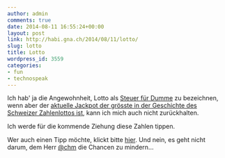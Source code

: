 ```yaml
---
author: admin
comments: true
date: 2014-08-11 16:55:24+00:00
layout: post
link: http://habi.gna.ch/2014/08/11/lotto/
slug: lotto
title: Lotto
wordpress_id: 3559
categories:
- fun
- technospeak
---
```


Ich hab' ja die Angewohnheit, Lotto als [Steuer für Dumme](https://www.google.ch/search?client=safari&rls=en&q=lotto+steuer+f%C3%BCr+dumme&ie=UTF-8&oe=UTF-8&gfe_rd=cr&ei=vvPoU9LKNquG8QectIC4Dw) zu bezeichnen, wenn aber der [aktuelle Jackpot der grösste in der Geschichte des Schweizer Zahlenlottos ist](http://), kann ich mich auch nicht zurückhalten.

Ich werde für die kommende Ziehung diese Zahlen tippen.



Wer auch einen Tipp möchte, klickt bitte [hier](https://www.pythonanywhere.com/gists/88ee4f78cff0ccf87848/Lottomat.py/python2). Und nein, es geht nicht darum, dem Herr [@chm](https://twitter.com/chm/status/498863129917681664) die Chancen zu mindern...
